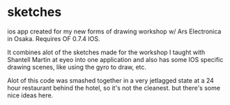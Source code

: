 sketches
========

ios app created for my new forms of drawing workshop w/ Ars Electronica in Osaka.  Requires OF 0.7.4 IOS. 

It combines alot of the sketches made for the workshop I taught with Shantell Martin at eyeo into one application and also has some IOS specific drawing scenes, like using the gyro to draw, etc. 

Alot of this code was smashed together in a very jetlagged state at a 24 hour restaurant behind the hotel, so it's not the cleanest.  but there's some nice ideas here. 
